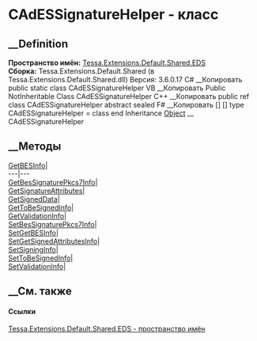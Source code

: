 # CAdESSignatureHelper - класс
##  __Definition
 **Пространство имён:**
[Tessa.Extensions.Default.Shared.EDS](N_Tessa_Extensions_Default_Shared_EDS.htm)  
 **Сборка:** Tessa.Extensions.Default.Shared (в
Tessa.Extensions.Default.Shared.dll) Версия: 3.6.0.17
C# __Копировать
     public static class CAdESSignatureHelper
VB __Копировать
     Public NotInheritable Class CAdESSignatureHelper
C++ __Копировать
     public ref class CAdESSignatureHelper abstract sealed
F# __Копировать
     [<AbstractClassAttribute>]
    [<SealedAttribute>]
    type CAdESSignatureHelper = class end
Inheritance
    [Object](https://learn.microsoft.com/dotnet/api/system.object) __ CAdESSignatureHelper
##  __Методы
[GetBESInfo](M_Tessa_Extensions_Default_Shared_EDS_CAdESSignatureHelper_GetBESInfo.htm)|  
---|---  
[GetBesSignaturePkcs7Info](M_Tessa_Extensions_Default_Shared_EDS_CAdESSignatureHelper_GetBesSignaturePkcs7Info.htm)|  
[GetSignatureAttributes](M_Tessa_Extensions_Default_Shared_EDS_CAdESSignatureHelper_GetSignatureAttributes.htm)|  
[GetSignedData](M_Tessa_Extensions_Default_Shared_EDS_CAdESSignatureHelper_GetSignedData.htm)|  
[GetToBeSignedInfo](M_Tessa_Extensions_Default_Shared_EDS_CAdESSignatureHelper_GetToBeSignedInfo.htm)|  
[GetValidationInfo](M_Tessa_Extensions_Default_Shared_EDS_CAdESSignatureHelper_GetValidationInfo.htm)|  
[SetBesSignaturePkcs7Info](M_Tessa_Extensions_Default_Shared_EDS_CAdESSignatureHelper_SetBesSignaturePkcs7Info.htm)|  
[SetGetBESInfo](M_Tessa_Extensions_Default_Shared_EDS_CAdESSignatureHelper_SetGetBESInfo.htm)|  
[SetGetSignedAttributesInfo](M_Tessa_Extensions_Default_Shared_EDS_CAdESSignatureHelper_SetGetSignedAttributesInfo.htm)|  
[SetSigningInfo](M_Tessa_Extensions_Default_Shared_EDS_CAdESSignatureHelper_SetSigningInfo.htm)|  
[SetToBeSignedInfo](M_Tessa_Extensions_Default_Shared_EDS_CAdESSignatureHelper_SetToBeSignedInfo.htm)|  
[SetValidationInfo](M_Tessa_Extensions_Default_Shared_EDS_CAdESSignatureHelper_SetValidationInfo.htm)|  
## __См. также
#### Ссылки
[Tessa.Extensions.Default.Shared.EDS - пространство
имён](N_Tessa_Extensions_Default_Shared_EDS.htm)
